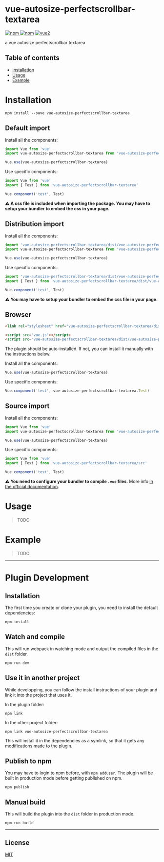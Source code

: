 # vue-autosize-perfectscrollbar-textarea

[![npm](https://img.shields.io/npm/v/vue-autosize-perfectscrollbar-textarea.svg) ![npm](https://img.shields.io/npm/dm/vue-autosize-perfectscrollbar-textarea.svg)](https://www.npmjs.com/package/vue-autosize-perfectscrollbar-textarea)
[![vue2](https://img.shields.io/badge/vue-2.x-brightgreen.svg)](https://vuejs.org/)

a vue autosize perfectscrollbar textarea

## Table of contents

- [Installation](#installation)
- [Usage](#usage)
- [Example](#example)

# Installation

```
npm install --save vue-autosize-perfectscrollbar-textarea
```

## Default import

Install all the components:

```javascript
import Vue from 'vue'
import vue-autosize-perfectscrollbar-textarea from 'vue-autosize-perfectscrollbar-textarea'

Vue.use(vue-autosize-perfectscrollbar-textarea)
```

Use specific components:

```javascript
import Vue from 'vue'
import { Test } from 'vue-autosize-perfectscrollbar-textarea'

Vue.component('test', Test)
```

**⚠️ A css file is included when importing the package. You may have to setup your bundler to embed the css in your page.**

## Distribution import

Install all the components:

```javascript
import 'vue-autosize-perfectscrollbar-textarea/dist/vue-autosize-perfectscrollbar-textarea.css'
import vue-autosize-perfectscrollbar-textarea from 'vue-autosize-perfectscrollbar-textarea/dist/vue-autosize-perfectscrollbar-textarea.common'

Vue.use(vue-autosize-perfectscrollbar-textarea)
```

Use specific components:

```javascript
import 'vue-autosize-perfectscrollbar-textarea/dist/vue-autosize-perfectscrollbar-textarea.css'
import { Test } from 'vue-autosize-perfectscrollbar-textarea/dist/vue-autosize-perfectscrollbar-textarea.common'

Vue.component('test', Test)
```

**⚠️ You may have to setup your bundler to embed the css file in your page.**

## Browser

```html
<link rel="stylesheet" href="vue-autosize-perfectscrollbar-textarea/dist/vue-autosize-perfectscrollbar-textarea.css"/>

<script src="vue.js"></script>
<script src="vue-autosize-perfectscrollbar-textarea/dist/vue-autosize-perfectscrollbar-textarea.browser.js"></script>
```

The plugin should be auto-installed. If not, you can install it manually with the instructions below.

Install all the components:

```javascript
Vue.use(vue-autosize-perfectscrollbar-textarea)
```

Use specific components:

```javascript
Vue.component('test', vue-autosize-perfectscrollbar-textarea.Test)
```

## Source import

Install all the components:

```javascript
import Vue from 'vue'
import vue-autosize-perfectscrollbar-textarea from 'vue-autosize-perfectscrollbar-textarea/src'

Vue.use(vue-autosize-perfectscrollbar-textarea)
```

Use specific components:

```javascript
import Vue from 'vue'
import { Test } from 'vue-autosize-perfectscrollbar-textarea/src'

Vue.component('test', Test)
```

**⚠️ You need to configure your bundler to compile `.vue` files.** More info [in the official documentation](https://vuejs.org/v2/guide/single-file-components.html).

# Usage

> TODO

# Example

> TODO

---

# Plugin Development

## Installation

The first time you create or clone your plugin, you need to install the default dependencies:

```
npm install
```

## Watch and compile

This will run webpack in watching mode and output the compiled files in the `dist` folder.

```
npm run dev
```

## Use it in another project

While developping, you can follow the install instructions of your plugin and link it into the project that uses it.

In the plugin folder:

```
npm link
```

In the other project folder:

```
npm link vue-autosize-perfectscrollbar-textarea
```

This will install it in the dependencies as a symlink, so that it gets any modifications made to the plugin.

## Publish to npm

You may have to login to npm before, with `npm adduser`. The plugin will be built in production mode before getting published on npm.

```
npm publish
```

## Manual build

This will build the plugin into the `dist` folder in production mode.

```
npm run build
```

---

## License

[MIT](http://opensource.org/licenses/MIT)
